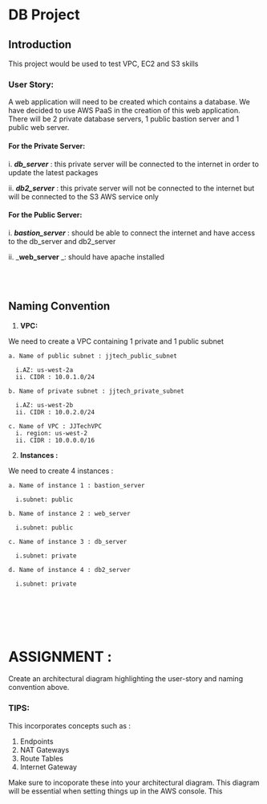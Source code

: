 # DB Project

## Introduction

This project would be used to test VPC, EC2 and S3 skills

### User Story:

A web application will need to be created which contains a database. We have decided to use AWS PaaS in the creation of this web application. 
There will be 2 private database servers, 1 public bastion server and 1 public web server.

#### For the Private Server:

  i. _**db_server**_ : this private server will be connected to the internet in order to update the latest packages

  ii. _**db2_server**_ : this private server will not be connected to the internet but will be connected to the S3 AWS service only
  
  
 
 #### For the Public Server:
 
  i. _**bastion_server**_ : should be able to connect the internet and have access to the db_server and db2_server
  
  ii. _**web_server** _: should have apache installed
  
  <br>
  <br>


## **Naming Convention**

1) **VPC:**

 We need to create a VPC containing 1 private and 1 public subnet 

    a. Name of public subnet : jjtech_public_subnet
    
      i.AZ: us-west-2a
      ii. CIDR : 10.0.1.0/24
      
    b. Name of private subnet : jjtech_private_subnet
    
      i.AZ: us-west-2b
      ii. CIDR : 10.0.2.0/24
      
    c. Name of VPC : JJTechVPC 
      i. region: us-west-2
      ii. CIDR : 10.0.0.0/16

2) **Instances :**

 We need to create 4 instances :

    a. Name of instance 1 : bastion_server
    
      i.subnet: public
      
    b. Name of instance 2 : web_server
    
      i.subnet: public
      
    c. Name of instance 3 : db_server
    
      i.subnet: private
      
    d. Name of instance 4 : db2_server
    
      i.subnet: private
      
  

<br>
<br>
<br>
<br>





# ASSIGNMENT :
Create an architectural diagram highlighting the user-story and naming convention above.  

### TIPS: 
This incorporates concepts such as :
  1) Endpoints
  2) NAT Gateways
  3) Route Tables
  4) Internet Gateway 

Make sure to incoporate these into your architectural diagram. This diagram will be essential when setting things up in the AWS console.
This 
